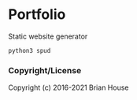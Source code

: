 # Portfolio

Static website generator

    python3 spud


### Copyright/License

Copyright (c) 2016-2021 Brian House
